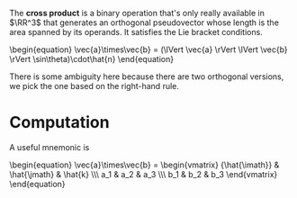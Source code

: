 The **cross product** is a binary operation that's only really available in $\RR^3$ that generates an orthogonal pseudovector whose length is the area spanned by its operands. It satisfies the Lie bracket conditions.

\begin{equation}
\vec{a}\times\vec{b} = (\lVert \vec{a} \rVert \lVert \vec{b} \rVert \sin\theta)\cdot\hat{n}
\end{equation}

There is some ambiguity here because there are two orthogonal versions, we pick the one based on the right-hand rule.

# Computation

A useful mnemonic is

\begin{equation}
\vec{a}\times\vec{b} = \begin{vmatrix} {\hat{\imath}} & \hat{\jmath} & \hat{k} \\\\\ a_1 & a_2 & a_3 \\\\\ b_1 & b_2 & b_3 \end{vmatrix}
\end{equation}
